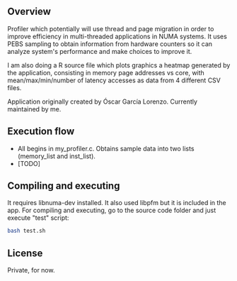 ## Overview
Profiler which potentially will use thread and page migration in order to improve efficiency in multi-threaded applications in NUMA systems. It uses PEBS sampling to obtain information from hardware counters so it can analyze system's performance and make choices to improve it.

I am also doing a R source file which plots graphics a heatmap generated by the application, consisting in memory page addresses vs core, with mean/max/min/number of latency accesses as data from 4 different CSV files.

Application originally created by Óscar García Lorenzo. Currently maintained by me.

## Execution flow
* All begins in my_profiler.c. Obtains sample data into two lists (memory_list and inst_list).
* [TODO]

## Compiling and executing
It requires libnuma-dev installed. It also used libpfm but it is included in the app. For compiling and executing, go to the source code folder and just execute "test" script:
```bash
bash test.sh
```

## License
Private, for now.
